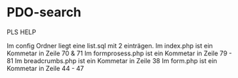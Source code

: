 # PDO-search

PLS HELP


Im config Ordner liegt eine list.sql mit 2 einträgen.
Im index.php ist ein Kommetar in Zeile 70 & 71
Im formprosess.php ist ein Kommetar in Zeile 79 - 81
Im breadcrumbs.php ist ein Kommetar in Zeile 38
Im form.php ist ein Kommetar in Zeile 44 - 47

